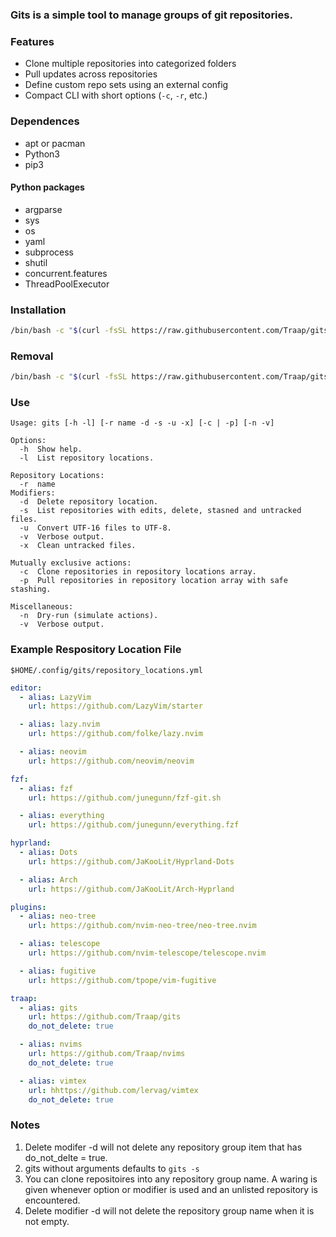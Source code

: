 ### Gits is a simple tool to manage groups of git repositories.

### Features
- Clone multiple repositories into categorized folders
- Pull updates across repositories
- Define custom repo sets using an external config
- Compact CLI with short options (`-c`, `-r`, etc.)

### Dependences
- apt or pacman
- Python3
- pip3

#### Python packages
- argparse
- sys
- os
- yaml
- subprocess
- shutil
- concurrent.features
- ThreadPoolExecutor

### Installation
```bash
/bin/bash -c "$(curl -fsSL https://raw.githubusercontent.com/Traap/gits/master/install.sh)"
```

### Removal
```bash
/bin/bash -c "$(curl -fsSL https://raw.githubusercontent.com/Traap/gits/master/uninstall.sh)"
```

### Use
```console
Usage: gits [-h -l] [-r name -d -s -u -x] [-c | -p] [-n -v]

Options:
  -h  Show help.
  -l  List repository locations.

Repository Locations:
  -r  name
Modifiers:
  -d  Delete repository location.
  -s  List repositories with edits, delete, stasned and untracked files.
  -u  Convert UTF-16 files to UTF-8.
  -v  Verbose output.
  -x  Clean untracked files.

Mutually exclusive actions:
  -c  Clone repositories in repository locations array.
  -p  Pull repositories in repository location array with safe stashing.

Miscellaneous:
  -n  Dry-run (simulate actions).
  -v  Verbose output.
```

### Example Respository Location File
```console
$HOME/.config/gits/repository_locations.yml
```

```yaml
editor:
  - alias: LazyVim
    url: https://github.com/LazyVim/starter

  - alias: lazy.nvim
    url: https://github.com/folke/lazy.nvim

  - alias: neovim
    url: https://github.com/neovim/neovim

fzf:
  - alias: fzf
    url: https://github.com/junegunn/fzf-git.sh

  - alias: everything
    url: https://github.com/junegunn/everything.fzf

hyprland:
  - alias: Dots
    url: https://github.com/JaKooLit/Hyprland-Dots

  - alias: Arch
    url: https://github.com/JaKooLit/Arch-Hyprland

plugins:
  - alias: neo-tree
    url: https://github.com/nvim-neo-tree/neo-tree.nvim

  - alias: telescope
    url: https://github.com/nvim-telescope/telescope.nvim

  - alias: fugitive
    url: https://github.com/tpope/vim-fugitive

traap:
  - alias: gits
    url: https://github.com/Traap/gits
    do_not_delete: true

  - alias: nvims
    url: https://github.com/Traap/nvims
    do_not_delete: true

  - alias: vimtex
    url: hhttps://github.com/lervag/vimtex
    do_not_delete: true
```

### Notes
1. Delete modifer -d will not delete any repository group item that has do_not_delte =
   true.
2. gits without arguments defaults to ```gits -s```
3. You can clone repositoires into any repository group name.  A waring is given
   whenever option or modifier is used and an unlisted repository is
   encountered.
4. Delete modifier -d will not delete the repository group name when it is not
   empty.

